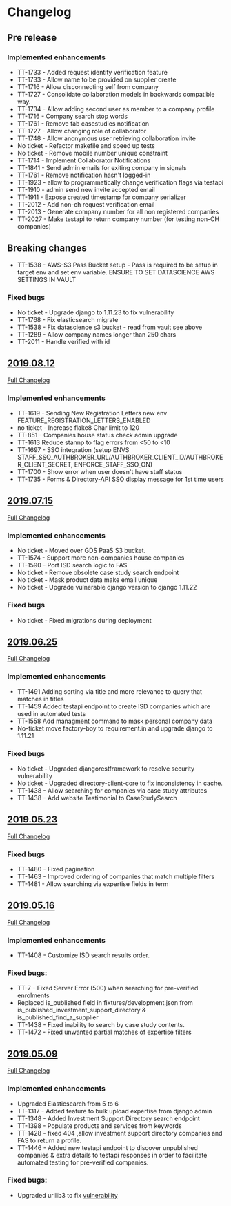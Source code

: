 # Changelog

## Pre release

### Implemented enhancements
- TT-1733 - Added request identity verification feature
- TT-1733 - Allow name to be provided on supplier create
- TT-1716 - Allow disconnecting self from company
- TT-1727 - Consolidate collaboration models in backwards compatible way.
- TT-1734 - Allow adding second user as member to a company profile
- TT-1716 - Company search stop words
- TT-1761 - Remove fab casestudies notification
- TT-1727 - Allow changing role of collaborator
- TT-1748 - Allow anonymous user retrieving collaboration invite
- No ticket - Refactor makefile and speed up tests
- No ticket - Remove mobile number unique constraint
- TT-1714 - Implement Collaborator Notifications 
- TT-1841 - Send admin emails for exiting company in signals 
- TT-1761 - Remove notification hasn't logged-in
- TT-1923 - allow to programmatically change verification flags via testapi
- TT-1910 - admin send new invite accepted email
- TT-1911 - Expose created timestamp for company serializer
- TT-2012 - Add non-ch request verification email
- TT-2013 - Generate company number for all non registered companies
- TT-2027 - Make testapi to return company number (for testing non-CH companies)

## Breaking changes
- TT-1538 - AWS-S3 Pass Bucket setup - Pass is required to be setup in target env and set env variable.
    ENSURE TO SET DATASCIENCE AWS SETTINGS IN VAULT
 
### Fixed bugs
- No ticket - Upgrade django to 1.11.23 to fix vulnerability
- TT-1768 - Fix elasticsearch migrate
- TT-1538  - Fix datascience s3 bucket - read from vault see above
- TT-1289 - Allow company names longer than 250 chars
- TT-2011 - Handle verified with id

## [2019.08.12](https://github.com/uktrade/directory-api/releases/tag/2019.08.12)
[Full Changelog](https://github.com/uktrade/directory-api/compare/2019.07.15..2019.08.12)

### Implemented enhancements
- TT-1619 - Sending New Registration Letters new env FEATURE_REGISTRATION_LETTERS_ENABLED
- no ticket - Increase flake8 Char limit to 120
- TT-851 - Companies house status check admin upgrade
- TT-1613 Reduce stannp to flag errors from <50 to <10 
- TT-1697 - SSO integration (setup ENVS STAFF_SSO_AUTHBROKER_URL/AUTHBROKER_CLIENT_ID/AUTHBROKER_CLIENT_SECRET, ENFORCE_STAFF_SSO_ON) 
- TT-1700 - Show error when user doesn't have staff status
- TT-1735 - Forms & Directory-API SSO display message for 1st time users

## [2019.07.15](https://github.com/uktrade/directory-api/releases/tag/2019.07.15)
[Full Changelog](https://github.com/uktrade/directory-api/compare/2019.06.25...2019.07.15)

### Implemented enhancements

- No ticket - Moved over GDS PaaS S3 bucket.
- TT-1574 - Support more non-companies house companies
- TT-1590 - Port ISD search logic to FAS
- No ticket - Remove obsolete case study search endpoint
- No ticket -  Mask product data make email unique
- No ticket - Upgrade vulnerable django version to django 1.11.22

### Fixed bugs
- No ticket - Fixed migrations during deployment

## [2019.06.25](https://github.com/uktrade/directory-api/releases/tag/2019.06.25)
[Full Changelog](https://github.com/uktrade/directory-api/compare/2019.05.23...2019.06.25)

### Implemented enhancements
- TT-1491 Adding sorting via title and more relevance to query that matches in titles
- TT-1459 Added testapi endpoint to create ISD companies which are used in automated tests
- TT-1558 Add managment command to mask personal company data
- No-ticket move factory-boy to requirement.in and upgrade django to 1.11.21

### Fixed bugs
- No ticket - Upgraded djangorestframework to resolve security vulnerability
- No ticket - Upgraded directory-client-core to fix inconsistency in cache.
- TT-1438 - Allow searching for companies via case study attributes
- TT-1438 - Add website Testimonial to CaseStudySearch

## [2019.05.23](https://github.com/uktrade/directory-api/releases/tag/2019.05.23)
[Full Changelog](https://github.com/uktrade/directory-api/compare/2019.05.16...2019.05.23)

### Fixed bugs

- TT-1480 - Fixed pagination
- TT-1463 - Improved ordering of companies that match multiple filters
- TT-1481 - Allow searching via expertise fields in term

## [2019.05.16](https://github.com/uktrade/directory-api/releases/tag/2019.05.16)
[Full Changelog](https://github.com/uktrade/directory-api/compare/2019.05.09...2019.05.16)

### Implemented enhancements
- TT-1408 - Customize ISD search results order.

### Fixed bugs:
- TT-7 - Fixed Server Error (500) when searching for pre-verified enrolments
- Replaced is_published field in fixtures/development.json from is_published_investment_support_directory & is_published_find_a_supplier
- TT-1438 - Fixed inability to search by case study contents.
- TT-1472 - Fixed unwanted partial matches of expertise filters

## [2019.05.09](https://github.com/uktrade/directory-api/releases/tag/2019.05.09)
[Full Changelog](https://github.com/uktrade/directory-api/compare/2019.04.08...2019.05.09)

### Implemented enhancements
- Upgraded Elasticsearch from 5 to 6
- TT-1317 - Added feature to bulk upload expertise from django admin
- TT-1348 - Added Investment Support Directory search endpoint
- TT-1398 - Populate products and services from keywords
- TT-1428 - fixed 404 ,allow investment support directory companies and FAS to return a profile.
- TT-1446 - Added new testapi endpoint to discover unpublished companies & extra details to testapi responses in order to facilitate automated testing for pre-verified companies.

### Fixed bugs:

- Upgraded urllib3 to fix [vulnerability](https://nvd.nist.gov/vuln/detail/CVE-2019-11324)
